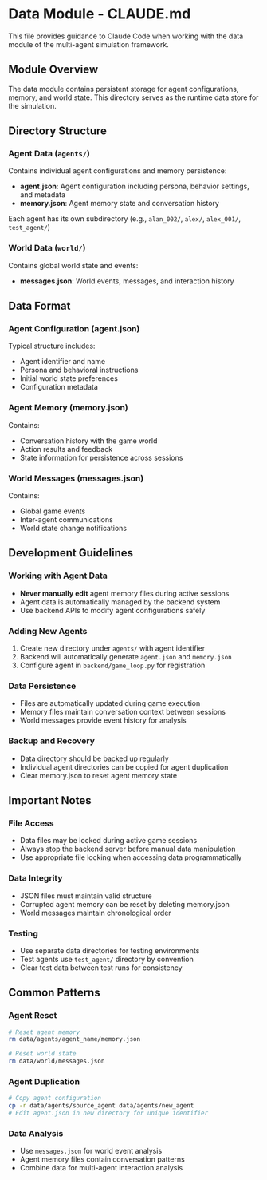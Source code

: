# Data Module - CLAUDE.md

This file provides guidance to Claude Code when working with the data module of the multi-agent simulation framework.

## Module Overview

The data module contains persistent storage for agent configurations, memory, and world state. This directory serves as the runtime data store for the simulation.

## Directory Structure

### Agent Data (`agents/`)
Contains individual agent configurations and memory persistence:
- **agent.json**: Agent configuration including persona, behavior settings, and metadata
- **memory.json**: Agent memory state and conversation history

Each agent has its own subdirectory (e.g., `alan_002/`, `alex/`, `alex_001/`, `test_agent/`)

### World Data (`world/`)
Contains global world state and events:
- **messages.json**: World events, messages, and interaction history

## Data Format

### Agent Configuration (agent.json)
Typical structure includes:
- Agent identifier and name
- Persona and behavioral instructions
- Initial world state preferences
- Configuration metadata

### Agent Memory (memory.json)
Contains:
- Conversation history with the game world
- Action results and feedback
- State information for persistence across sessions

### World Messages (messages.json)
Contains:
- Global game events
- Inter-agent communications
- World state change notifications

## Development Guidelines

### Working with Agent Data
- **Never manually edit** agent memory files during active sessions
- Agent data is automatically managed by the backend system
- Use backend APIs to modify agent configurations safely

### Adding New Agents
1. Create new directory under `agents/` with agent identifier
2. Backend will automatically generate `agent.json` and `memory.json`
3. Configure agent in `backend/game_loop.py` for registration

### Data Persistence
- Files are automatically updated during game execution
- Memory files maintain conversation context between sessions
- World messages provide event history for analysis

### Backup and Recovery
- Data directory should be backed up regularly
- Individual agent directories can be copied for agent duplication
- Clear memory.json to reset agent memory state

## Important Notes

### File Access
- Data files may be locked during active game sessions
- Always stop the backend server before manual data manipulation
- Use appropriate file locking when accessing data programmatically

### Data Integrity
- JSON files must maintain valid structure
- Corrupted agent memory can be reset by deleting memory.json
- World messages maintain chronological order

### Testing
- Use separate data directories for testing environments
- Test agents use `test_agent/` directory by convention
- Clear test data between test runs for consistency

## Common Patterns

### Agent Reset
```bash
# Reset agent memory
rm data/agents/agent_name/memory.json

# Reset world state
rm data/world/messages.json
```

### Agent Duplication
```bash
# Copy agent configuration
cp -r data/agents/source_agent data/agents/new_agent
# Edit agent.json in new directory for unique identifier
```

### Data Analysis
- Use `messages.json` for world event analysis
- Agent memory files contain conversation patterns
- Combine data for multi-agent interaction analysis